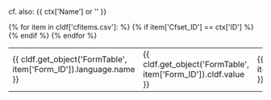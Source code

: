 cf. also: {{ ctx['Name'] or '' }}
<table>
{% for item in cldf['cfitems.csv']: %}
{% if item['Cfset_ID'] == ctx['ID'] %}
<tr>
<td>{{ cldf.get_object('FormTable', item['Form_ID']).language.name }}</td>
<td>{{ cldf.get_object('FormTable', item['Form_ID']).cldf.value }}</td>
<td>{{ cldf.get_object('FormTable', item['Form_ID']).cldf.description }}</td>
</tr>
{% endif %}
{% endfor %}
</table>